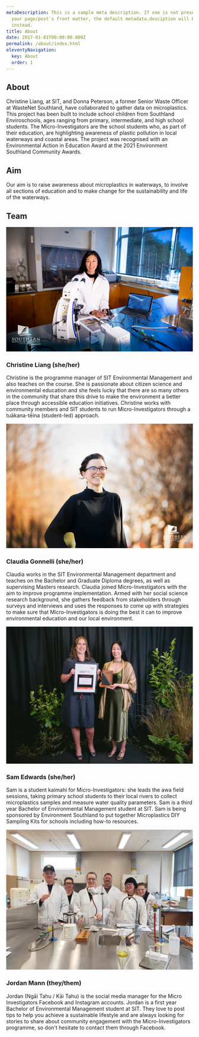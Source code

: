 ```yaml
---
metaDescription: This is a sample meta description. If one is not present in
  your page/post's front matter, the default metadata.desciption will be used
  instead.
title: About
date: 2017-01-01T00:00:00.000Z
permalink: /about/index.html
eleventyNavigation:
  key: About
  order: 1
---
```

 <section class="text-center container">
    <div class="row padding">
      <div class="col-lg-6 col-md-8 mx-auto">
        <h1 class="fw-light">About</h1>
        <p class="lead text-muted">Christine Liang, at SIT, and Donna Peterson, a former Senior Waste Officer at WasteNet Southland, have collaborated to gather data on microplastics. This project has been built to include school children from Southland Enviroschools, ages ranging from primary, intermediate, and high school students. The Micro-Investigators are the school students who, as part of their education, are highlighting awareness of plastic pollution in local waterways and coastal areas. The project was recognised with an Environmental Action in Education Award at the 2021 Environment Southland Community Awards. </p>
      </div>
    </div>
  </section>
          
  <section class="text-center container">
    <div class="row padding">
      <div class="col-lg-6 col-md-8 mx-auto">
        <h1 class="fw-light">Aim</h1>
        <p class="lead text-muted">Our aim is to raise awareness about microplastics in waterways, to involve all sections of education and to make change for the sustainability and life of the waterways.</p>
      </div>
    </div>
  </section>
          
  <section class="text-center container">
    <div class="row">
      <div class="col-lg-6 col-md-8 mx-auto">
        <h1 class="fw-light">Team</h1>
      </div>
    </div>
  </section>
          
<div class="container marketing">

  <div class="row">
      <div class="col-lg-4">


![](/static/img/0w3a1097.jpg)

  <h3>Christine Liang (she/her)</h3>
        <p>Christine is the programme manager of SIT Environmental Management and also teaches on the course. She is passionate about citizen science and environmental education and she feels lucky that there are so many others in the community that share this drive to make the environment a better place through accessible education initiatives. Christine works with community members and SIT students to run Micro-Investigators through a tuākana-tēina (student-led) approach.</p>
      </div><!-- /.col-lg-4 -->
      <div class="col-lg-4">
        

![](/static/img/430_3124.jpg)

  <h3>Claudia Gonnelli (she/her)</h3>
        <p>Claudia works in the SIT Environmental Management department and teaches on the Bachelor and Graduate Diploma degrees, as well as supervising Masters research. Claudia joined Micro-Investigators with the aim to improve programme implementation. Armed with her social science research background, she gathers feedback from stakeholders through surveys and interviews and uses the responses to come up with strategies to make sure that Micro-Investigators is doing the best it can to improve environmental education and our local environment.</p>
      </div><!-- /.col-lg-4 -->
      <div class="col-lg-4">

![](/static/img/es2021-16.jpg)

  <h3>Sam Edwards (she/her)</h3>
        <p>Sam is a student kaimahi for Micro-Investigators: she leads the awa field sessions, taking primary school students to their local rivers to collect microplastics samples and measure water quality parameters. Sam is a third year Bachelor of Environmental Management student at SIT. Sam is being sponsored by Environment Southland to put together Microplastics DIY Sampling Kits for schools including how-to resources.</p>
      </div><!-- /.col-lg-4 -->
      <div class="col-lg-4">
        

![](/static/img/em107-class-photo-lab.jpg)

  <h3>Jordan Mann (they/them)</h3>
        <p>Jordan (Ngāi Tahu / Kāi Tahu) is the social media manager for the Micro Investigators Facebook and Instagram accounts. Jordan is a first year Bachelor of Environmental Management student at SIT. They love to post tips to help you achieve a sustainable lifestyle and are always looking for stories to share about community engagement with the Micro-Investigators programme, so don't hesitate to contact them through Facebook.</p>
      </div><!-- /.col-lg-4 -->
    </div><!-- /.row -->
          </div>